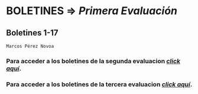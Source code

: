 # BOLETINES => _Primera Evaluación_
## Boletines 1-17

`Marcos Pérez Novoa`

### Para acceder a los **boletines de la segunda evaluacion** *[click aquí](https://github.com/Endermaiter/BoletinesProgramacion2Evaluacion.git)*.
### Para acceder a los **boletines de la tercera evaluacion** *[click aquí](https://github.com/Endermaiter/BoletinesProgramacion3Evaluacion.git)*.
